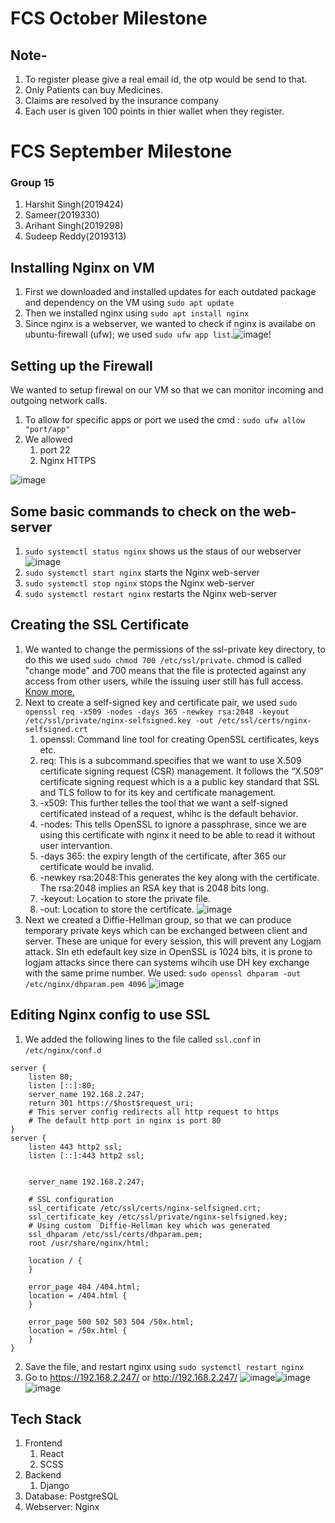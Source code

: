 # FCS October Milestone
## Note-
1. To register please give a real email id, the otp would be send to that.
2. Only Patients can buy Medicines.
3. Claims are resolved by the insurance company
4. Each user is given 100 points in thier wallet when they register.

# FCS September Milestone
### Group 15
1. Harshit Singh(2019424)
2. Sameer(2019330)
3. Arihant Singh(2019298)
4. Sudeep Reddy(2019313)

## Installing Nginx on VM
1. First we downloaded and installed updates for each outdated package and dependency on the VM using `sudo apt update`
2. Then we installed nginx using `sudo apt install nginx`
3. Since nginx is a webserver, we wanted to check if nginx is availabe on ubuntu-firewall (ufw); we used `sudo ufw app list`.![image](https://user-images.githubusercontent.com/54713483/193316767-882bb087-ad16-4ba3-b6e3-a0a1057bd3ea.png)!
## Setting up the Firewall
We wanted to setup firewal on our VM so that we can monitor incoming and outgoing network calls.
1. To allow for specific apps or port we used the cmd : `sudo ufw allow "port/app"` 
2. We allowed
    1. port 22
    2. Nginx HTTPS

![image](https://user-images.githubusercontent.com/54713483/193316956-db457153-6dcc-48c7-8e4a-28da83def9d1.png)

## Some basic commands to check on the web-server
1. `sudo systemctl status nginx` shows us the staus of our webserver ![image](https://user-images.githubusercontent.com/54713483/193316636-a833e402-b473-4613-a56b-1adefaa97506.png)
2. `sudo systemctl start nginx` starts the Nginx web-server
3. `sudo systemctl stop nginx` stops the Nginx web-server
4. `sudo systemctl restart nginx` restarts the Nginx web-server
## Creating the SSL Certificate
1. We wanted to change the permissions of the ssl-private key directory, to do this we used `sudo chmod 700 /etc/ssl/private`. chmod is called "change mode" and 700 means that the file is protected against any access from other users, while the issuing user still has full access. [Know more.](https://www.linuxtopia.org/online_books/introduction_to_linux/linux_The_chmod_command.html)
2. Next to create a self-signed key and certificate pair, we used `sudo openssl req -x509 -nodes -days 365 -newkey rsa:2048 -keyout /etc/ssl/private/nginx-selfsigned.key -out /etc/ssl/certs/nginx-selfsigned.crt`
      1. openssl: Command line tool for creating OpenSSL certificates, keys etc.
      2. req: This is a subcommand.specifies that we want to use X.509 certificate signing request (CSR) management. It follows the “X.509” certificate signing request which is a a public key standard that SSL and TLS follow to for its key and certificate management.
      3. -x509: This further telles the tool that we want a self-signed certificated instead of a request, whihc is the default behavior.
      4. -nodes: This tells OpenSSL to ignore a passphrase, since we are using this certificate with nginx it need to be able to read it without user intervantion.
      5. -days 365: the expiry length of the certificate, after 365 our certificate would be invalid.
      6. -newkey rsa:2048:This generates the key along with the certificate. The rsa:2048 implies an RSA key that is 2048 bits long.
      7. -keyout: Location to store the private file.
      8. -out: Location to store the certificate.
![image](https://user-images.githubusercontent.com/54713483/193317256-de3d2951-8d17-4ffe-8743-f5f73e94e259.png)
3. Next we created a Diffie-Hellman group, so that we can produce temporary private keys which can be exchanged between client and server. These are unique for every session, this will prevent any Logjam attack. SIn eth edefault key size in OpenSSL is 1024 bits, it is prone to logjam attacks since there can systems wihcih use DH key exchange with the same  prime number.  We used: `sudo openssl dhparam -out /etc/nginx/dhparam.pem 4096` ![image](https://user-images.githubusercontent.com/54713483/193317556-011b6ca2-ec7b-497d-8eef-c5a99f1b5ec6.png)

## Editing Nginx config to use SSL
1. We added the following lines to the file called `ssl.conf` in `/etc/nginx/conf.d`
```
server {
    listen 80;
    listen [::]:80;
    server_name 192.168.2.247;
    return 301 https://$host$request_uri;
    # This server config redirects all http request to https
    # The default http port in nginx is port 80
}
server {
    listen 443 http2 ssl;
    listen [::]:443 http2 ssl;
    

    server_name 192.168.2.247;

    # SSL configuration
    ssl_certificate /etc/ssl/certs/nginx-selfsigned.crt;
    ssl_certificate_key /etc/ssl/private/nginx-selfsigned.key;
    # Using custom  Diffie-Hellman key which was generated 
    ssl_dhparam /etc/ssl/certs/dhparam.pem;
    root /usr/share/nginx/html;

    location / {
    }

    error_page 404 /404.html;
    location = /404.html {
    }

    error_page 500 502 503 504 /50x.html;
    location = /50x.html {
    }
}
```
2. Save the file, and restart nginx using `sudo systemctl restart nginx`
3. Go to https://192.168.2.247/ or http://192.168.2.247/ ![image](https://user-images.githubusercontent.com/54713483/193317637-4f78e28f-7ae3-45a4-b236-c4f46b2c944d.png)![image](https://user-images.githubusercontent.com/54713483/193317673-ba705181-c164-4e67-821c-5e9ca6ae325b.png)
![image](https://user-images.githubusercontent.com/54713483/193317710-b0d87bd0-92ea-4770-8330-3e761e5d91c8.png)



## Tech Stack 
1. Frontend
    1. React
    2. SCSS
2. Backend
    1. Django
3. Database: PostgreSQL
4. Webserver: Nginx
  

